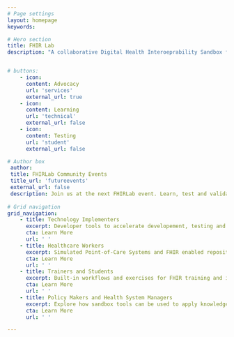 ```yaml
---
# Page settings
layout: homepage
keywords:

# Hero section
title: FHIR Lab
description: "A collaborative Digital Health Interoeprability Sandbox for Advocacy, Learning and Testing of standards-based digital health solutions in a safe environment. FHIR Lab is part of The Strengthening Standards Capability Project (SSCP), a collaborative initiative between the Australian e-Health Research Centre (AEHRC) at the Commonwealth Scientific and Industrial Research Organisation (CSIRO) and Standards and Interoperability Lab, University of the Philippines, Manila (UPM SILab) for capacity development and accelerated adoption of digital health standards and interoperability."


# buttons:
    - icon: 
      content: Advocacy
      url: 'services'
      external_url: true
    - icon: 
      content: Learning
      url: 'technical'
      external_url: false
    - icon:
      content: Testing
      url: 'student'
      external_url: false

# Author box
 author:
 title: FHIRLab Community Events
 title_url: 'futureevents'
 external_url: false
 description: Join us at the next FHIRLab event. Learn, test and validate digital health solutions along with peers, industry leaders and interoperability community of Practice. 
        
# Grid navigation
grid_navigation:
    - title: Technology Implementers
      excerpt: Developer tools to accelerate developement, testing and validation of digital health solutions.
      cta: Learn More
      url: ' '
    - title: Healthcare Workers
      excerpt: Simulated Point-of-Care Systems and FHIR enabled repositories for real-world use cases.
      cta: Learn More
      url: ' '
    - title: Trainers and Students
      excerpt: Built-in workflows and exercises for FHIR training and immersive learning.
      cta: Learn More
      url: ' '
    - title: Policy Makers and Health System Managers
      excerpt: Explore how sandbox tools can be used to apply knowledge for healthcare issues.
      cta: Learn More
      url: ' '

---
```

